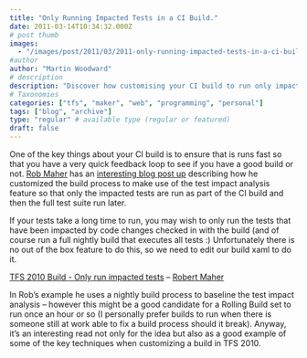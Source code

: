 ```yaml
---
title: "Only Running Impacted Tests in a CI Build."
date: 2011-03-14T10:34:32.000Z
# post thumb
images:
  - "/images/post/2011/03/2011-only-running-impacted-tests-in-a-ci-build.jpg"
#author
author: "Martin Woodward"
# description
description: "Discover how customising your CI build to run only impacted tests can speed up feedback loops and enhance testing efficiency."
# Taxonomies
categories: ["tfs", "maker", "web", "programming", "personal"]
tags: ["blog", "archive"]
type: "regular" # available type (regular or featured)
draft: false
---
```

One of the key things about your CI build is to ensure that is runs fast so that you have a very quick feedback loop to see if you have a good build or not.  [Rob Maher](http://scrumdod.blogspot.com/) has an [interesting blog post up](http://scrumdod.blogspot.com/2011/03/tfs-2010-build-only-run-impacted-tests.html) describing how he customized the build process to make use of the test impact analysis feature so that only the impacted tests are run as part of the CI build and then the full test suite run later.       

If your tests take a long time to run, you may wish to only run the tests that have been impacted by code changes checked in with the build (and of course run a full nightly build that executes all tests :) Unfortunately there is no out of the box feature to do this, so we need to edit our build xaml to do it.    

[TFS 2010 Build - Only run impacted tests](http://scrumdod.blogspot.com/2011/03/tfs-2010-build-only-run-impacted-tests.html) – [Robert Maher](http://scrumdod.blogspot.com/)   

In Rob’s example he uses a nightly build process to baseline the test impact analysis – however this might be a good candidate for a Rolling Build set to run once an hour or so (I personally prefer builds to run when there is someone still at work able to fix a build process should it break).  Anyway, it’s an interesting read not only for the idea but also as a good example of some of the key techniques when customizing a build in TFS 2010.